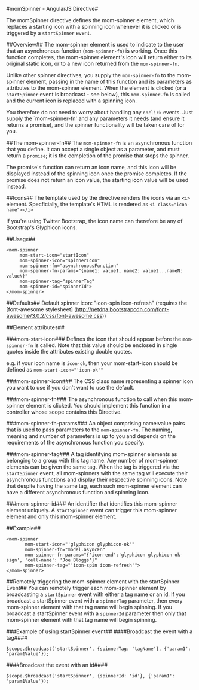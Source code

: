 
#momSpinner - AngularJS Directive#

The momSpinner directive defines the mom-spinner element, which replaces a starting icon with a spinning icon
whenever it is clicked or is triggered by a `startSpinner` event.

##Overview##
The mom-spinner element is used to indicate to the user that an asynchronous function (`mom-spinner-fn`) is working.
Once this function completes, the mom-spinner element's icon will return either to its original static icon, or to a
new icon returned from the `mom-spinner-fn`.

Unlike other spinner directives, you supply the `mom-spinner-fn` to the mom-spinner element, passing in
the name of this function and its parameters as attributes to the mom-spinner element. When the
element is clicked (or a `startSpinner` event is broadcast - see below), this `mom-spinner-fn` is called and
the current icon is replaced with a spinning icon.

You therefore do not need to worry about handling any `onclick` events. Just supply the `mom-spinner-fn' and any
parameters it needs (and ensure it returns a promise), and the spinner functionality will be taken care of for you.

##The mom-spinner-fn##
The `mom-spinner-fn` is an asynchronous function that you define. It can accept a single object as a parameter, and must
return a `promise`; it is the completion of the promise that stops the spinner.

The promise's function can return an icon name, and this icon will be displayed instead of the spinning icon once the
promise completes. If the promise does not return an icon value, the starting icon value will be used instead.

##Icons##
The template used by the directive renders the icons via an `<i>` element. Specficially, the template's HTML is rendered
as `<i class="icon-name"></i>`

If you're using Twitter Bootstrap, the icon name can therefore be any of Bootstrap's Glyphicon icons.

##Usage##
```
<mom-spinner
     mom-start-icon="startIcon"
     mom-spinner-icon="spinnerIcon"
     mom-spinner-fn="asynchronousFunction"
     mom-spinner-fn-params="{name1: value1, name2: value2...nameN: valueN}"
     mom-spinner-tag="spinnerTag"
     mom-spinner-id="spinnerId">
</mom-spinner>
```
##Defaults##
Default spinner icon: "icon-spin icon-refresh" (requires the [font-awesome stylesheet] (http://netdna.bootstrapcdn.com/font-awesome/3.0.2/css/font-awesome.css))

##Element attributes##

###mom-start-icon###
Defines the icon that should appear before the `mom-spinner-fn` is called. Note that this value should be enclosed in
single quotes inside the attributes existing double quotes.

e.g. if your icon name is `icon-ok`, then your mom-start-icon should be defined as `mom-start-icon="'icon-ok'"`



###mom-spinner-icon###
The CSS class name representing a spinner icon you want to use if you don't want to use the default.

###mom-spinner-fn###
The asynchronous function to call when this mom-spinner element is clicked. You should implement this function in
 a controller whose scope contains this Directive.

###mom-spinner-fn-params###
An object comprising name:value pairs that is used to pass parameters to the `mom-spinner-fn`. The naming, meaning and
number of parameters is up to you and depends on the requirements of the asynchronous function you specify.

###mom-spinner-tag###
A tag identifying mom-spinner elements as belonging to a group with this tag name. Any number of mom-spinner elements
can be given the same tag. When the tag is triggered via the `startSpinner` event, all mom-spinners with the same tag
will execute their asynchronous functions and display their respective spinning icons. Note that despite having the same
tag, each such mom-spinner element can have a different asynchronous function and spinning icon.

###mom-spinner-id###
An identifier that identifies this mom-spinner element uniquely. A `startSpinner` event can trigger this mom-spinner
element and only this mom-spinner element.

##Example##
 ```
 <mom-spinner
        mom-start-icon="'glyphicon glyphicon-ok'"
        mom-spinner-fn="model.asyncFn"
        mom-spinner-fn-params="{'icon-end':'glyphicon glyphicon-ok-sign', 'cell-name': 'Joe Bloggs'}"
        mom-spinner-tag="'icon-spin icon-refresh'">
 </mom-spinner>
 ```
##Remotely triggering the mom-spinner element with the startSpinner Event##
You can remotely trigger each mom-spinner element by broadcasting a `startSpinner` event with either a tag name
or an id. If you broadcast a startSpinner event with a `spinnerTag` parameter, then every mom-spinner element with that
tag name will begin spinning. If you broadcast a startSpinner event with a `spinnerId` parameter then only that
mom-spinner element with that tag name will begin spinning.

###Example of using startSpinner event##
####Broadcast the event with a tag####
```
$scope.$broadcast('startSpinner', {spinnerTag: 'tagName'}, {'param1': 'param1Value'});
```

####Broadcast the event with an id####
```
$scope.$broadcast('startSpinner', {spinnerId: 'id'}, {'param1': 'param1Value'});
```
